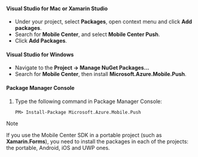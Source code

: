 #### Visual Studio for Mac or Xamarin Studio

* Under your project, select **Packages**, open context menu and click **Add packages**.
* Search for **Mobile Center**, and select **Mobile Center Push**.
* Click **Add Packages**.

#### Visual Studio for Windows

* Navigate to the **Project -> Manage NuGet Packages...**
* Search for **Mobile Center**, then install **Microsoft.Azure.Mobile.Push**.

#### Package Manager Console

1. Type the following command in Package Manager Console:

    `PM> Install-Package Microsoft.Azure.Mobile.Push`

> [!NOTE]
> If you use the Mobile Center SDK in a portable project (such as **Xamarin.Forms**), you need to install the packages
> in each of the projects: the portable, Android, iOS and UWP ones.
